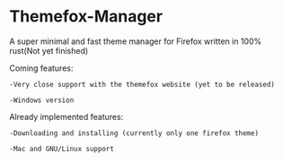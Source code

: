 # Themefox-Manager
A super minimal and fast theme manager for Firefox written in 100% rust(Not yet finished)

Coming features: 
  
    -Very close support with the themefox website (yet to be released)
  
    -Windows version

Already implemented features:
  
    -Downloading and installing (currently only one firefox theme)
  
    -Mac and GNU/Linux support
  
  
